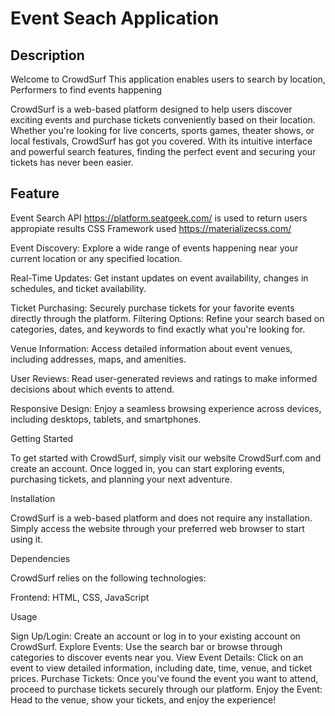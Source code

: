 # Event Seach Application
## Description
Welcome to CrowdSurf
This application enables users to search by location, Performers to find events happening


CrowdSurf is a web-based platform designed to help users discover exciting events and purchase tickets conveniently based on their location. Whether you're looking for live concerts, sports games, theater shows, or local festivals, CrowdSurf has got you covered. With its intuitive interface and powerful search features, finding the perfect event and securing your tickets has never been easier.

## Feature
Event Search API https://platform.seatgeek.com/ is used to return users appropiate results
CSS Framework used https://materializecss.com/

Event Discovery: Explore a wide range of events happening near your current location or any specified location.

Real-Time Updates: Get instant updates on event availability, changes in schedules, and ticket availability.

Ticket Purchasing: Securely purchase tickets for your favorite events directly through the platform.
Filtering Options: Refine your search based on categories, dates, and keywords to find exactly what you're looking for.

Venue Information: Access detailed information about event venues, including addresses, maps, and amenities.

User Reviews: Read user-generated reviews and ratings to make informed decisions about which events to attend.

Responsive Design: Enjoy a seamless browsing experience across devices, including desktops, tablets, and smartphones.

Getting Started

To get started with CrowdSurf, simply visit our website CrowdSurf.com and create an account. Once logged in, you can start exploring events, purchasing tickets, and planning your next adventure.

Installation

CrowdSurf is a web-based platform and does not require any installation. Simply access the website through your preferred web browser to start using it.

Dependencies

CrowdSurf relies on the following technologies:

Frontend: HTML, CSS, JavaScript


Usage

Sign Up/Login: Create an account or log in to your existing account on CrowdSurf.
Explore Events: Use the search bar or browse through categories to discover events near you.
View Event Details: Click on an event to view detailed information, including date, time, venue, and ticket prices.
Purchase Tickets: Once you've found the event you want to attend, proceed to purchase tickets securely through our platform.
Enjoy the Event: Head to the venue, show your tickets, and enjoy the experience!
